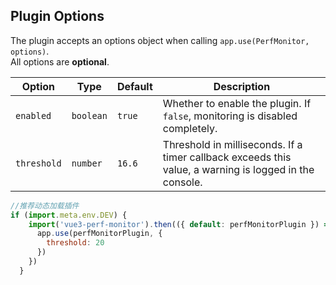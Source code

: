 ## Plugin Options

The plugin accepts an options object when calling `app.use(PerfMonitor, options)`.  
All options are **optional**.

| Option       | Type      | Default | Description |
| ------------ | --------- | ------- | ----------- |
| `enabled`    | `boolean` | `true`  | Whether to enable the plugin. If `false`, monitoring is disabled completely. |
| `threshold`  | `number`  | `16.6`  | Threshold in milliseconds. If a timer callback exceeds this value, a warning is logged in the console. |


```javascript
//推荐动态加载插件
if (import.meta.env.DEV) {
    import('vue3-perf-monitor').then(({ default: perfMonitorPlugin }) => {
      app.use(perfMonitorPlugin, {
        threshold: 20
      })
    })
  }
```